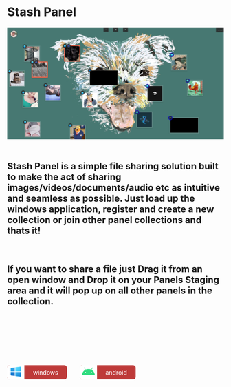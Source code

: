 # Stash Panel

<div style="text-align:center">
  <img alt="stashpanel logo" src="./src/Resources/AppPreview/app.png"/>
</div>

<!-- ![stashpanel logo](./src/Resources/AppPreview/app.png) -->

<br/>

## Stash Panel is a simple file sharing solution built to make the act of sharing images/videos/documents/audio etc as intuitive and seamless as possible. Just load up the windows application, register and create a new collection or join other panel collections and thats it!

<br/>

## If you want to share a file just **Drag** it from an open window and **Drop** it on your **Panel**s **Staging** area and it will pop up on all other panels in the collection.

<br/>
<br/>
<br/>
<br/>
<br/>
<br/>
<br/>

<div style="display:flex">
  <div style="background:#BE3A39; display:flex;place-items:center; border-radius:6px; margin-right:30px; cursor:pointer;">
  
  <div style="background:white; border-top-left-radius:6px; border-bottom-left-radius:6px;">

  <img alt="stashpanel logo" style="width:30px; padding:0px 5px; border-top-left-radius:6px; border-bottom-left-radius:6px;" src="./src/Resources/Icons/windows-icon.png"/>
  </div>

  <div style="color:white; padding:2px 20px;">windows</div>

  </div>

  <div style="background:#BE3A39; display:flex;place-items:center; border-radius:6px; margin-right:30px; cursor:pointer;">
  
  <div style="background:white; border-top-left-radius:6px; border-bottom-left-radius:6px;">

  <img alt="stashpanel logo" style="width:30px; padding:0px 5px; border-top-left-radius:6px; border-bottom-left-radius:6px;" src="./src/Resources/Icons/android-icon.png"/>
  </div>

  <div style="color:white; padding:2px 20px;">android</div>

  </div>

</div>
